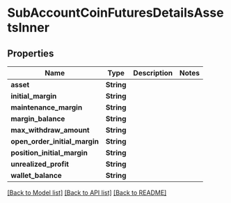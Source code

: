 # SubAccountCoinFuturesDetailsAssetsInner

## Properties

Name | Type | Description | Notes
------------ | ------------- | ------------- | -------------
**asset** | **String** |  | 
**initial_margin** | **String** |  | 
**maintenance_margin** | **String** |  | 
**margin_balance** | **String** |  | 
**max_withdraw_amount** | **String** |  | 
**open_order_initial_margin** | **String** |  | 
**position_initial_margin** | **String** |  | 
**unrealized_profit** | **String** |  | 
**wallet_balance** | **String** |  | 

[[Back to Model list]](../README.md#documentation-for-models) [[Back to API list]](../README.md#documentation-for-api-endpoints) [[Back to README]](../README.md)


